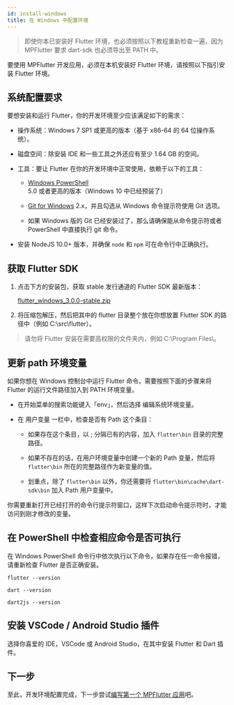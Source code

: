 ```yaml
---
id: install-windows
title: 在 Windows 中配置环境
---
```


> 即使你本已安装好 Flutter 环境，也必须按照以下教程重新检查一遍，因为 MPFlutter 要求 dart-sdk 也必须导出至 PATH 中。

要使用 MPFlutter 开发应用，必须在本机安装好 Flutter 环境，请按照以下指引安装 Flutter 环境。

## 系统配置要求

要想安装和运行 Flutter，你的开发环境至少应该满足如下的需求：

* 操作系统：Windows 7 SP1 或更高的版本（基于 x86-64 的 64 位操作系统）。

* 磁盘空间：除安装 IDE 和一些工具之外还应有至少 1.64 GB 的空间。

* 工具：要让 Flutter 在你的开发环境中正常使用，依赖于以下的工具：

    * [Windows PowerShell](https://docs.microsoft.com/en-us/powershell/scripting/windows-powershell/install/installing-windows-powershell?view=powershell-7.2) 5.0 或者更高的版本（Windows 10 中已经预装了）

    * [Git for Windows](https://git-scm.com/download/win) 2.x，并且勾选从 Windows 命令提示符使用 Git 选项。

    * 如果 Windows 版的 Git 已经安装过了，那么请确保能从命令提示符或者 PowerShell 中直接执行 git 命令。

* 安装 NodeJS 10.0+ 版本，并确保 `node` 和 `npm` 可在命令行中正确执行。

## 获取 Flutter SDK

1. 点击下方的安装包，获取 stable 发行通道的 Flutter SDK 最新版本：

   [flutter_windows_3.0.0-stable.zip](https://storage.flutter-io.cn/flutter_infra_release/releases/stable/windows/flutter_windows_3.0.0-stable.zip)

2. 将压缩包解压，然后把其中的 flutter 目录整个放在你想放置 Flutter SDK 的路径中（例如 C:\src\flutter）。

> 请勿将 Flutter 安装在需要高权限的文件夹内，例如 C:\Program Files\。

## 更新 path 环境变量

如果你想在 Windows 控制台中运行 Flutter 命令，需要按照下面的步骤来将 Flutter 的运行文件路径加入到 PATH 环境变量。

* 在开始菜单的搜索功能键入「env」，然后选择 编辑系统环境变量。

* 在 用户变量 一栏中，检查是否有 Path 这个条目：

    * 如果存在这个条目，以 ; 分隔已有的内容，加入 `flutter\bin` 目录的完整路径。

    * 如果不存在的话，在用户环境变量中创建一个新的 Path 变量，然后将 `flutter\bin` 所在的完整路径作为新变量的值。

    * 划重点，除了 `flutter\bin` 以外，你还需要将 `flutter\bin\cache\dart-sdk\bin` 加入 Path 用户变量中。

你需要重新打开已经打开的命令行提示符窗口，这样下次启动命令提示符时，才能访问到刚才修改的变量。

## 在 PowerShell 中检查相应命令是否可执行

在 Windows PowerShell 命令行中依次执行以下命令，如果存在任一命令报错，请重新检查 Flutter 是否正确安装。

`flutter --version`

`dart --version`

`dart2js --version`

## 安装 VSCode / Android Studio 插件

选择你喜爱的 IDE，VSCode 或 Android Studio，在其中安装 Flutter 和 Dart 插件。

## 下一步

至此，开发环境配置完成，下一步尝试[编写第一个 MPFlutter 应用](./first-app)吧。